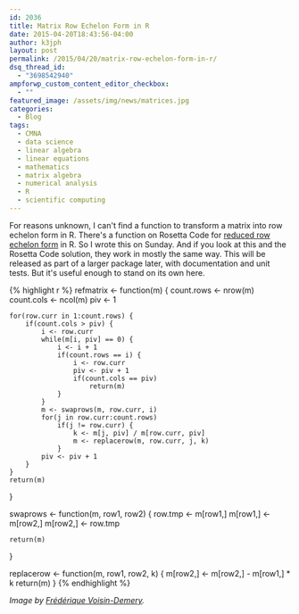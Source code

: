 ```yaml
---
id: 2036
title: Matrix Row Echelon Form in R
date: 2015-04-20T18:43:56-04:00
author: k3jph
layout: post
permalink: /2015/04/20/matrix-row-echelon-form-in-r/
dsq_thread_id:
  - "3698542940"
ampforwp_custom_content_editor_checkbox:
  - ""
featured_image: /assets/img/news/matrices.jpg
categories:
  - Blog
tags:
  - CMNA
  - data science
  - linear algebra
  - linear equations
  - mathematics
  - matrix algebra
  - numerical analysis
  - R
  - scientific computing
---
```

For reasons unknown, I can't find a function to transform a matrix into row echelon form in R. There's a function on Rosetta Code for [reduced row echelon form](http://rosettacode.org/wiki/Reduced_row_echelon_form#R) in R. So I wrote this on Sunday. And if you look at this and the Rosetta Code solution, they work in mostly the same way. This will be released as part of a larger package later, with documentation and unit tests. But it's useful enough to stand on its own here.

{% highlight r %}
refmatrix <- function(m) {
    count.rows <- nrow(m)
    count.cols <- ncol(m)
    piv <- 1
    
    for(row.curr in 1:count.rows) {
        if(count.cols > piv) {
            i <- row.curr
            while(m[i, piv] == 0) {
                i <- i + 1
                if(count.rows == i) {
                    i <- row.curr
                    piv <- piv + 1
                    if(count.cols == piv)
                        return(m)
                }
            }
            m <- swaprows(m, row.curr, i)
            for(j in row.curr:count.rows)
                if(j != row.curr) {
                    k <- m[j, piv] / m[row.curr, piv]
                    m <- replacerow(m, row.curr, j, k)
                }
            piv <- piv + 1
        }
    }
    return(m)
}

swaprows <- function(m, row1, row2) {
    row.tmp <- m[row1,]
    m[row1,] <- m[row2,]
    m[row2,] <- row.tmp

    return(m)
}

replacerow <- function(m, row1, row2, k) {
    m[row2,] <- m[row2,] - m[row1,] * k
    return(m)
}
{% endhighlight %}

_Image by [Frédérique Voisin-Demery](https://www.flickr.com/photos/vialbost/16084697841)._
